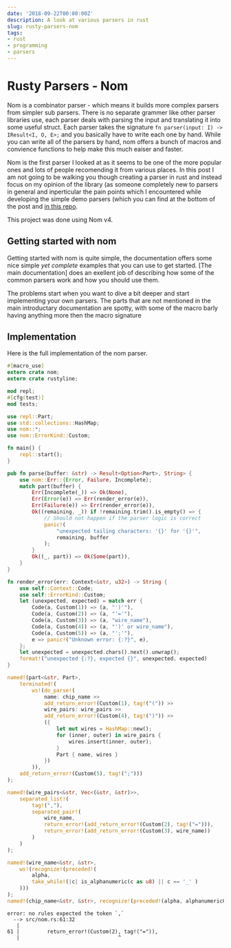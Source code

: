 ```yaml
---
date: '2018-09-22T00:00:00Z'
description: A look at various parsers in rust
slug: rusty-parsers-nom
tags:
- rust
- programming
- parsers
---
```


# Rusty Parsers - Nom

Nom is a combinator parser - which means it builds more complex parsers from
simpler sub parsers. There is no separate grammer like other parser libraries
use, each parser deals with parsing the input and translating it into some
useful struct. Each parser takes the signature
`fn parser(input: I) -> IResult<I, O, E>;` and you basically have to write each
one by hand. While you can write all of the parsers by hand, nom offers a bunch
of macros and convience functions to help make this much eaiser and faster.

Nom is the first parser I looked at as it seems to be one of the more popular
ones and lots of people recomending it from various places. In this post I am
not going to be walking you though creating a parser in rust and instead focus
on my opinion of the library (as someone completely new to parsers in general
and inperticular the pain points which I encountered while developing the
simple demo parsers (which you can find at the bottom of the post and [in this
repo].

This project was done using Nom v4.

[rust-parser]: /blog/rusty-parser
[in this repo]: https://gitlab.com/mdaffin/rusty-parsers/blob/master/src/nom.rs

## Getting started with nom

Getting started with nom is quite simple, the documentation offers some nice
simple _yet complete_ examples that you can use to get started. [The main
documentation] does an exellent job of describing how some of the common
parsers work and how you should use them.

The problems start when you want to dive a bit deeper and start implementing
your own parsers. The parts that are not mentioned in the main introductary
documentation are spotty, with some of the macro barly having anything more then the macro signature

## Implementation

Here is the full implementation of the nom parser.

```rust
#[macro_use]
extern crate nom;
extern crate rustyline;

mod repl;
#[cfg(test)]
mod tests;

use repl::Part;
use std::collections::HashMap;
use nom::*;
use nom::ErrorKind::Custom;

fn main() {
    repl::start();
}

pub fn parse(buffer: &str) -> Result<Option<Part>, String> {
    use nom::Err::{Error, Failure, Incomplete};
    match part(buffer) {
        Err(Incomplete(_)) => Ok(None),
        Err(Error(e)) => Err(render_error(e)),
        Err(Failure(e)) => Err(render_error(e)),
        Ok((remaining, _)) if !remaining.trim().is_empty() => {
            // Should not happen if the parser logic is correct
            panic!(
                "unexpected tailing characters: '{}' for '{}'",
                remaining, buffer
            );
        }
        Ok((_, part)) => Ok(Some(part)),
    }
}

fn render_error(err: Context<&str, u32>) -> String {
    use self::Context::Code;
    use self::ErrorKind::Custom;
    let (unexpected, expected) = match err {
        Code(a, Custom(1)) => (a, "')'"),
        Code(a, Custom(2)) => (a, "'='"),
        Code(a, Custom(3)) => (a, "wire_name"),
        Code(a, Custom(4)) => (a, "')' or wire_name"),
        Code(a, Custom(5)) => (a, "';'"),
        e => panic!("Unknown error: {:?}", e),
    };
    let unexpected = unexpected.chars().next().unwrap();
    format!("unexpected {:?}, expected {}", unexpected, expected)
}

named!(part<&str, Part>,
    terminated!(
        ws!(do_parse!(
            name: chip_name >>
            add_return_error!(Custom(1), tag!("(")) >>
            wire_pairs: wire_pairs >>
            add_return_error!(Custom(4), tag!(")")) >>
            ({
                let mut wires = HashMap::new();
                for (inner, outer) in wire_pairs {
                    wires.insert(inner, outer);
                }
                Part { name, wires }
            })
        )),
    add_return_error!(Custom(5), tag!(";")))
);

named!(wire_pairs<&str, Vec<(&str, &str)>>,
    separated_list!(
        tag!(","),
        separated_pair!(
            wire_name,
            return_error!(add_return_error!(Custom(2), tag!("="))),
            return_error!(add_return_error!(Custom(3), wire_name))
        )
    )
);

named!(wire_name<&str, &str>,
    ws!(recognize!(preceded!(
        alpha,
        take_while!(|c| is_alphanumeric(c as u8) || c == '_' )
    )))
);
named!(chip_name<&str, &str>, recognize!(preceded!(alpha, alphanumeric0)));
```

```
error: no rules expected the token `,`
  --> src/nom.rs:61:32
   |
61 |         return_error!(Custom(2), tag!("=")),
   |                                ^
```
